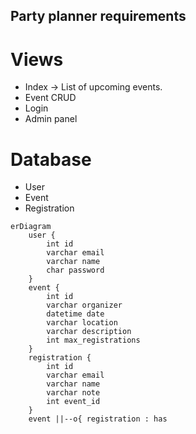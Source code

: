 ## Party planner requirements

# Views

- Index -> List of upcoming events.
- Event CRUD
- Login
- Admin panel

# Database

- User
- Event
- Registration

```mermaid
erDiagram
    user {
        int id
        varchar email
        varchar name
        char password
    }
    event {
        int id
        varchar organizer
        datetime date
        varchar location
        varchar description
        int max_registrations
    }
    registration {
        int id
        varchar email
        varchar name
        varchar note
        int event_id
    }
    event ||--o{ registration : has
```



